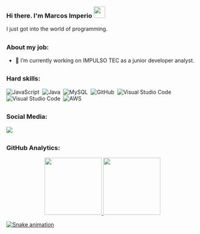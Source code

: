 ### Hi there. I'm Marcos Imperio <img src="https://raw.githubusercontent.com/kaueMarques/kaueMarques/master/hi.gif" width="30px">

I just got into the world of programming.

  ##
  
### About my job:

- 🔭 I’m currently working on IMPULSO TEC as a junior developer analyst. 
  
  ##

### Hard skills:

![JavaScript](https://img.shields.io/badge/-JavaScript-05122A?style=flat&logo=javascript)&nbsp;
![Java](https://img.shields.io/badge/-Java-05122A?style=flat&logo=java)&nbsp;
![MySQL](https://img.shields.io/badge/-MySQL-05122A?style=flat&logo=mysql)&nbsp;
![GitHub](https://img.shields.io/badge/-GitHub-05122A?style=flat&logo=github)&nbsp;
![Visual Studio Code](https://img.shields.io/badge/-Visual%20Studio%20Code-05122A?style=flat&logo=visual-studio-code&logoColor=007ACC)&nbsp;
![Visual Studio Code](https://img.shields.io/badge/-Eclipse-05122A?style=flat&logo=eclipse)&nbsp;
![AWS](https://img.shields.io/badge/-AWS-05122A?style=flat&logo=amazon)&nbsp;
  
  ##
  
### Social Media:
  
<div> 
  <a href="https://www.linkedin.com/mwlite/in/marcos-imperio-6ab1188a" target="_blank"><img src="https://img.shields.io/badge/-LinkedIn-%230077B5?style=for-the-badge&logo=linkedin&logoColor=white" target="_blank"></a> 
</div>
  
 ##
 
### GitHub Analytics:
 
<div align="center">
  <a href="https://github.com/imperio0001">
  <img height="150em" src="https://github-readme-stats.vercel.app/api?username=imperio0001&show_icons=true&theme=tokyonight&include_all_commits=true&count_private=true"/>
  <img height="150em" src="https://github-readme-stats.vercel.app/api/top-langs/?username=imperio0001&layout=compact&langs_count=7&theme=tokyonight"/>
</div>
  
![Snake animation](https://github.com/imperio0001/imperio0001/blob/output/github-contribution-grid-snake.svg)
